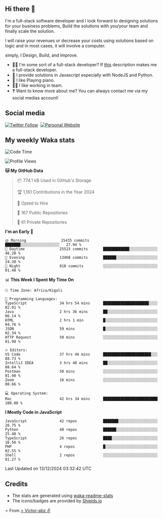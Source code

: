 ## Hi there 👋
I'm a full-stack software developer and I look forward to designing solutions for your business problems, Build the solutions with you/your team and finally scale the solution.

I will raise your revenues or decrease your costs using solutions based on logic and in most cases, it will involve a computer.

simply, I Design, Build, and Improve.

- 👨‍💻 I'm some sort of a full-stack developer? If [this](https://www.w3schools.com/whatis/whatis_fullstack.asp) description makes me a full-stack developer.
- 🌱 I provide solutions in Javascript especially with NodeJS and Python. 
- 🎹 I like Playing piano.
- 👯‍♀️ I like working in team.
- ❓ Want to know more about me? You can always contact me via my social medias account!

## Social media
[![Twitter Follow](https://img.shields.io/twitter/follow/vicky_abz?color=%231DA1F2&label=Twitter&style=for-the-badge&logo=twitter&logoColor=ffffff)](https://twitter.com/vicky_abz)
‎‎ [![Personal Website](https://img.shields.io/static/v1?label=visit&message=victor-abz.com&color=%235F021F&style=for-the-badge)](https://victor-abz.com/)

## My weekly Waka stats
<!--START_SECTION:waka-->
![Code Time](http://img.shields.io/badge/Code%20Time-952%20hrs%2057%20mins-blue)

![Profile Views](http://img.shields.io/badge/Profile%20Views-0-blue)

**🐱 My GitHub Data** 

> 📦 774.1 kB Used in GitHub's Storage 
 > 
> 🏆 1,161 Contributions in the Year 2024
 > 
> 💼 Opted to Hire
 > 
> 📜 167 Public Repositories 
 > 
> 🔑 61 Private Repositories 
 > 
**I'm an Early 🐤** 

```text
🌞 Morning                15435 commits       ███████░░░░░░░░░░░░░░░░░░   27.94 % 
🌆 Daytime                25523 commits       ████████████░░░░░░░░░░░░░   46.20 % 
🌃 Evening                13468 commits       ██████░░░░░░░░░░░░░░░░░░░   24.38 % 
🌙 Night                  818 commits         ░░░░░░░░░░░░░░░░░░░░░░░░░   01.48 % 
```


📊 **This Week I Spent My Time On** 

```text
🕑︎ Time Zone: Africa/Kigali

💬 Programming Languages: 
TypeScript               34 hrs 54 mins      █████████████████████░░░░   82.01 % 
Java                     2 hrs 36 mins       ██░░░░░░░░░░░░░░░░░░░░░░░   06.14 % 
HTML                     2 hrs 1 min         █░░░░░░░░░░░░░░░░░░░░░░░░   04.76 % 
JSON                     59 mins             █░░░░░░░░░░░░░░░░░░░░░░░░   02.34 % 
HTTP Request             50 mins             ░░░░░░░░░░░░░░░░░░░░░░░░░   01.98 % 

🔥 Editors: 
VS Code                  37 hrs 46 mins      ██████████████████████░░░   88.73 % 
IntelliJ IDEA            3 hrs 40 mins       ██░░░░░░░░░░░░░░░░░░░░░░░   08.64 % 
Postman                  50 mins             ░░░░░░░░░░░░░░░░░░░░░░░░░   01.98 % 
Zoom                     16 mins             ░░░░░░░░░░░░░░░░░░░░░░░░░   00.66 % 

💻 Operating System: 
Mac                      42 hrs 34 mins      █████████████████████████   100.00 % 
```

**I Mostly Code in JavaScript** 

```text
JavaScript               42 repos            ███████░░░░░░░░░░░░░░░░░░   26.75 % 
Python                   40 repos            ██████░░░░░░░░░░░░░░░░░░░   25.48 % 
TypeScript               26 repos            ████░░░░░░░░░░░░░░░░░░░░░   16.56 % 
PHP                      4 repos             █░░░░░░░░░░░░░░░░░░░░░░░░   02.55 % 
Shell                    2 repos             ░░░░░░░░░░░░░░░░░░░░░░░░░   01.27 % 
```




 Last Updated on 13/12/2024 03:32:42 UTC
<!--END_SECTION:waka-->

## Credits
- The stats are generated using [waka-readme-stats](https://github.com/anmol098/waka-readme-stats)
- The icons/badges are provided by [Shields.io](https://shields.io/)

⭐️ From [> Victor-abz ✌](https://victor-abz.com/)
